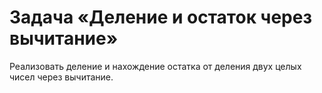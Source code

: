 # Задача «Деление и остаток через вычитание»

Реализовать деление и нахождение остатка от деления двух целых чисел
через вычитание.
